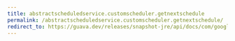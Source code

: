 ```yaml
---
title: abstractscheduledservice.customscheduler.getnextschedule
permalink: /abstractscheduledservice.customscheduler.getnextschedule/
redirect_to: https://guava.dev/releases/snapshot-jre/api/docs/com/google/common/util/concurrent/AbstractScheduledService.CustomScheduler.html#getNextSchedule--
---
```

